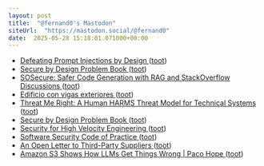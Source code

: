 ```yaml
---
layout: post
title:  "@fernand0's Mastodon"
siteUrl:  "https://mastodon.social/@fernand0"
date:  2025-05-28 15:18:01.071000+00:00
---
```

*  [Defeating Prompt Injections by Design ](https://arxiv.org/abs/2503.1881) ([toot](https://mastodon.social/@fernand0/114586123045762102))
*  [Secure by Design Problem Book ](https://www.gov.uk/government/publications/secure-by-design-problem-book/secure-by-design-problem-boo) ([toot](https://mastodon.social/@fernand0/114585924152170678))
*  [SOSecure: Safer Code Generation with RAG and StackOverflow Discussions ](https://arxiv.org/abs/2503.1365) ([toot](https://mastodon.social/@fernand0/114585777043537658))
*  [Edificio con vigas exteriores ](https://www.flickr.com/photos/fernand0/54527335108) ([toot](https://mastodon.social/@fernand0/114585770319520599))
*  [Threat Me Right: A Human HARMS Threat Model for Technical Systems ](https://arxiv.org/html/2502.07116v) ([toot](https://mastodon.social/@fernand0/114585414754918297))
*  [Secure by Design Problem Book ](https://www.gov.uk/government/publications/secure-by-design-problem-boo) ([toot](https://mastodon.social/@fernand0/114585293636806271))
*  [Security for High Velocity Engineering ](https://tldrsec.com/p/security-for-high-velocity-engineerin) ([toot](https://mastodon.social/@fernand0/114585029865847061))
*  [Software Security Code of Practice ](https://www.gov.uk/government/publications/software-security-code-of-practice/software-security-code-of-practic) ([toot](https://mastodon.social/@fernand0/114584680456324422))
*  [An Open Letter to Third-Party Suppliers ](https://www.jpmorgan.com/technology/technology-blog/open-letter-to-our-supplier) ([toot](https://mastodon.social/@fernand0/114584566266134145))
*  [Amazon S3 Shows How LLMs Get Things Wrong \| Paco Hope ](https://blog.paco.to/2025/amazon-s3-shows-how-llms-get-things-wrong) ([toot](https://mastodon.social/@fernand0/114582853743726632))
